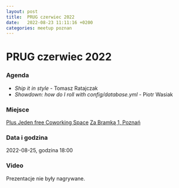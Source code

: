 ```yaml
---
layout: post
title:  PRUG czerwiec 2022
date:   2022-08-23 11:11:16 +0200
categories: meetup poznan
---
```

# PRUG czerwiec 2022

### Agenda

- _Ship it in style_ - Tomasz Ratajczak
- _Showdown: how do I roll with config/database.yml_ - Piotr Wasiak

### Miejsce

[Plus Jeden free Coworking Space](https://plusjeden.com/)
[Za Bramką 1, Poznań](https://maps.google.com/?q=52.406158447265625,16.936500549316406)

### Data i godzina

2022-08-25, godzina 18:00

### Video

Prezentacje nie były nagrywane.

